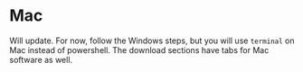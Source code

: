 # Mac

Will update. For now, follow the Windows steps, but you will use `terminal` on Mac instead of powershell. The download sections have tabs for Mac software as well.
